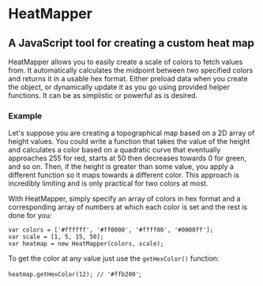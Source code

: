 # HeatMapper
## A JavaScript tool for creating a custom heat map

HeatMapper allows you to easily create a scale of colors to fetch values from. It automatically calculates the midpoint between two specified colors and returns it in a usable hex format. Either preload data when you create the object, or dynamically update it as you go using provided helper functions. It can be as simplistic or powerful as is desired.

### Example
Let's suppose you are creating a topographical map based on a 2D array of height values. You could write a function that takes the value of the height and calculates a color based on a quadratic curve that eventually approaches 255 for red, starts at 50 then decreases towards 0 for green, and so on. Then, if the height is greater than some value, you apply a different function so it maps towards a different color. This approach is incredibly limiting and is only practical for two colors at most.

With HeatMapper, simply specify an array of colors in hex format and a corresponding array of numbers at which each color is set and the rest is done for you:
```
var colors = ['#ffffff', '#ff0000', '#ffff00', '#0000ff'];
var scale = [1, 5, 15, 50];
var heatmap = new HeatMapper(colors, scale);
```
To get the color at any value just use the `getHexColor()` function:

```heatmap.getHexColor(12); // '#ffb200'```;